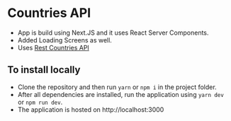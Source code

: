# Countries API

- App is build using Next.JS and it uses React Server Components.
- Added Loading Screens as well.
- Uses [Rest Countries API](https://gitlab.com/restcountries/restcountries)

## To install locally

- Clone the repository and then run `yarn` or `npm i` in the project folder.
- After all dependencies are installed, run the application using `yarn dev` or `npm run dev`.
- The application is hosted on http://localhost:3000
